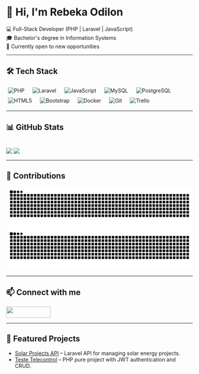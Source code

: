 # 🌟 Hi, I'm Rebeka Odilon  

💻 Full-Stack Developer (PHP | Laravel | JavaScript)  
🎓 Bachelor's degree in Information Systems  
🚀 Currently open to new opportunities  

---

## 🛠️ Tech Stack  

<p align="left">
  <img src="https://cdn.jsdelivr.net/gh/devicons/devicon@latest/icons/php/php-original.svg" width="40" height="40" style="margin: 5px;" alt="PHP"/>&nbsp;&nbsp;
  <img src="https://cdn.jsdelivr.net/gh/devicons/devicon@latest/icons/laravel/laravel-original.svg" width="40" height="40" style="margin: 5px;" alt="Laravel"/>&nbsp;&nbsp;
  <img src="https://cdn.jsdelivr.net/gh/devicons/devicon@latest/icons/javascript/javascript-original.svg" width="40" height="40" style="margin: 5px;" alt="JavaScript"/>&nbsp;&nbsp;
  <img src="https://cdn.jsdelivr.net/gh/devicons/devicon@latest/icons/mysql/mysql-original.svg" width="40" height="40" style="margin: 5px;" alt="MySQL"/>&nbsp;&nbsp;
  <img src="https://cdn.jsdelivr.net/gh/devicons/devicon@latest/icons/postgresql/postgresql-original.svg" width="40" height="40" style="margin: 5px;" alt="PostgreSQL"/>&nbsp;&nbsp;
  <img src="https://cdn.jsdelivr.net/gh/devicons/devicon@latest/icons/html5/html5-original.svg" width="40" height="40" style="margin: 5px;" alt="HTML5"/>&nbsp;&nbsp;
  <img src="https://cdn.jsdelivr.net/gh/devicons/devicon@latest/icons/bootstrap/bootstrap-original.svg" width="40" height="40" style="margin: 5px;" alt="Bootstrap"/>&nbsp;&nbsp;
  <img src="https://cdn.jsdelivr.net/gh/devicons/devicon@latest/icons/docker/docker-original.svg" width="40" height="40" style="margin: 5px;" alt="Docker"/>&nbsp;&nbsp;
  <img src="https://cdn.jsdelivr.net/gh/devicons/devicon@latest/icons/git/git-original.svg" width="40" height="40" style="margin: 5px;" alt="Git"/>&nbsp;&nbsp;
  <img src="https://cdn.jsdelivr.net/gh/devicons/devicon@latest/icons/trello/trello-plain.svg" width="40" height="40" style="margin: 5px;" alt="Trello"/>&nbsp;&nbsp;
</p>





---

## 📊 GitHub Stats  

<div style="display: inline_block"><br>
  <img height="180em" src="https://github-readme-stats.vercel.app/api?username=rebekaodilon&show_icons=true&count_private=true&theme=highcontrast" />
  <img height="180em" src="https://github-readme-stats.vercel.app/api/top-langs/?username=rebekaodilon&layout=compact&langs_count=7&theme=highcontrast" />
</div>

---

## 🐍 Contributions  

![snake gif](https://raw.githubusercontent.com/rebekaodilon/rebekaodilon/output/github-contribution-grid-snake.svg)
![Snake animation](https://raw.githubusercontent.com/rebekaodilon/rebekaodilon/output/github-contribution-grid-snake.svg)

<picture>
  <source media="(prefers-color-scheme: dark)" srcset="github-snake-dark.svg" />
  <source media="(prefers-color-scheme: light)" srcset="github-snake.svg" />
</picture>

---

## 📫 Connect with me  

<a href="https://www.linkedin.com/in/rebeka-odilon-da-silva-34ba18180/" target="_blank">
  <img align="center" height="30" width="120" src="https://img.shields.io/badge/LinkedIn-0077B5?style=for-the-badge&logo=linkedin&logoColor=white"/>
</a>

---

## 🚀 Featured Projects  
- [Solar Projects API](https://github.com/rebekaodilon/solar-projects) – Laravel API for managing solar energy projects.  
- [Teste Telecontrol](https://github.com/rebekaodilon/teste-telecontrol) – PHP pure project with JWT authentication and CRUD.  
